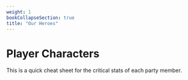 ```yaml
---
weight: 1
bookCollapseSection: true
title: "Our Heroes"
---
```


# Player Characters

This is a quick cheat sheet for the critical stats of each party member.

